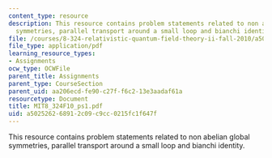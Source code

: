 ```yaml
---
content_type: resource
description: This resource contains problem statements related to non abelian global
  symmetries, parallel transport around a small loop and bianchi identity.
file: /courses/8-324-relativistic-quantum-field-theory-ii-fall-2010/a502526268912c09c9cc0215fc1f647f_MIT8_324F10_ps1.pdf
file_type: application/pdf
learning_resource_types:
- Assignments
ocw_type: OCWFile
parent_title: Assignments
parent_type: CourseSection
parent_uid: aa206ecd-fe90-c27f-f6c2-13e3aadaf61a
resourcetype: Document
title: MIT8_324F10_ps1.pdf
uid: a5025262-6891-2c09-c9cc-0215fc1f647f
---
```

This resource contains problem statements related to non abelian global symmetries, parallel transport around a small loop and bianchi identity.


